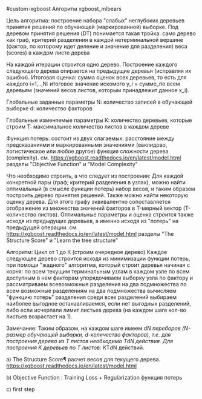 #custom-xgboost
Алгоритм xgboost_mlbears

Цель алгоритма:
 построение набора "слабых" неглубоких деревьев принятия решений по обучающей (маркированной) выборке.
 Под деревом принятия решения (DT) понимается такая тройка:
   само дерево как граф,
   критерий разделения в каждой нетерминальной вершине (фактор, по которому идет деление и значение для разделения)
   веса (scores) в каждом листе дерева

 На каждой итерации строится одно дерево.
 Построение каждого следующего дерева опирается на предыдущие деревья (исправляя их ошибки).
 Итоговая оценка: сумма оценок всех деревьев, то есть
  для каждого i=1,..,N: итоговое значение искомого y_i = сумме_по всем деревьям (значений весов листов, которым принадлежит данное x_i).

Глобальные заданные параметры
 N: количество записей в обучающей выборке
 d: количество факторов

Глобальные изменяемые параметры
 K: количество деревьев, которые строим
 T: максимальное количество листов в каждом дереве

Функция потерь:
 состоит из двух слагаемых:
  расстояние между предсказаниями и маркированными значениями (евклидово, логистическое или любое другое)
  функция сложности дерева (complexity).
  см. https://xgboost.readthedocs.io/en/latest/model.html разделы "Objective Function" и "Model Complexity"

Что необходимо строить, а что следует из построения:
 Для каждой конкретной пары (граф; критерий разделения в узлах), можно найти оптимальный (в смысле функции потерь) набор весов,
 и таким образом построить дерево принятия решений.
 Также можно найти некоторую оценку дерева. Для этого графу эквивалентно сопоставляется отображение из множества значений факторов
 в T-мерный вектор (T-количество листов).
 Оптимальные параметры и оценка строится также исходя из предыдущих деревьев, а именно исходя из "потерь" на предыдущей операции.
 см. https://xgboost.readthedocs.io/en/latest/model.html разделы "The Structure Score" и "Learn the tree structure"

Алгоритм:
 Цикл от 1 до К (строим очередное дерево)
  Каждое следующее дерево строится исходя из минимизации функции потерь, при помощи "жадного" алгоритма, который строит деревья начиная с корня:
  по всем текущим терминальным узлам
   в каждом узле по всем доступным в нем факторам
    упорядочиваем выборку узла по фактору и рассматриваем всевозможные разделения на два подмножества
    по всем возможные разделениям на два подмножества
     вычисляем "функцию потерь" разделения
  среди всех разделений выбираем наиболее выгодное
  останавливаемся, если нет выгодных разделений, либо
                   если исчерпали лимит листьев дерева (на каждом шаге кол-во листьев возрастает на 1).


Замечание:
 Таким образом, на каждом шаге имеем d*N переборов (N-размер обучающей выборки, d-количество факторов), т.е. для построения
 дерева из T листов необходимо T*d*N действия.
 Для построения K деревьев по T листов: K*T*d*N действий.

a)
The Structure Score¶
расчет весов для текущего дерева.
https://xgboost.readthedocs.io/en/latest/model.html


b) Objective Function : Training Loss + Regularization функция потерь

c) first step 